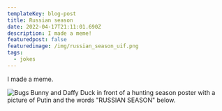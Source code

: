 ```yaml
---
templateKey: blog-post
title: Russian season
date: 2022-04-17T21:11:01.690Z
description: I made a meme!
featuredpost: false
featuredimage: /img/russian_season_uif.png
tags:
  - jokes
---
```

I made a meme.

![Bugs Bunny and Daffy Duck in front of a hunting season poster with a picture of Putin and the words "RUSSIAN SEASON" below.](/img/russian_season_uif.png "Russian Season")